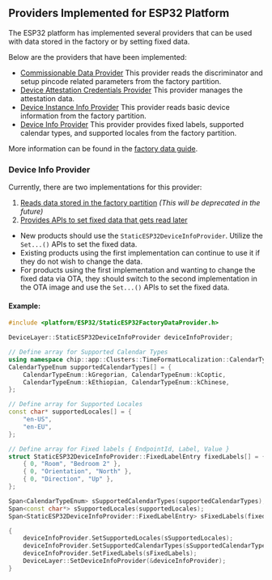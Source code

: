 ## Providers Implemented for ESP32 Platform

The ESP32 platform has implemented several providers that can be used with data
stored in the factory or by setting fixed data.

Below are the providers that have been implemented:

-   [Commissionable Data Provider](https://github.com/project-chip/connectedhomeip/blob/master/src/platform/ESP32/ESP32FactoryDataProvider.h#L47)
    This provider reads the discriminator and setup pincode related parameters
    from the factory partition.
-   [Device Attestation Credentials Provider](https://github.com/project-chip/connectedhomeip/blob/master/src/platform/ESP32/ESP32FactoryDataProvider.h#L56)
    This provider manages the attestation data.
-   [Device Instance Info Provider](https://github.com/project-chip/connectedhomeip/blob/master/src/platform/ESP32/ESP32FactoryDataProvider.h#L86)
    This provider reads basic device information from the factory partition.
-   [Device Info Provider](https://github.com/project-chip/connectedhomeip/blob/master/src/platform/ESP32/ESP32DeviceInfoProvider.h#L31)
    This provider provides fixed labels, supported calendar types, and supported
    locales from the factory partition.

More information can be found in the [factory data guide](factory_data.md).

### Device Info Provider

Currently, there are two implementations for this provider:

1. [Reads data stored in the factory partition](https://github.com/project-chip/connectedhomeip/blob/master/src/platform/ESP32/ESP32FactoryDataProvider.h#L56)
   _(This will be deprecated in the future)_
2. [Provides APIs to set fixed data that gets read later](https://github.com/project-chip/connectedhomeip/blob/master/src/platform/ESP32/StaticESP32DeviceInfoProvider.h)

-   New products should use the `StaticESP32DeviceInfoProvider`. Utilize the
    `Set...()` APIs to set the fixed data.
-   Existing products using the first implementation can continue to use it if
    they do not wish to change the data.
-   For products using the first implementation and wanting to change the fixed
    data via OTA, they should switch to the second implementation in the OTA
    image and use the `Set...()` APIs to set the fixed data.

#### Example:

```cpp
#include <platform/ESP32/StaticESP32FactoryDataProvider.h>

DeviceLayer::StaticESP32DeviceInfoProvider deviceInfoProvider;

// Define array for Supported Calendar Types
using namespace chip::app::Clusters::TimeFormatLocalization::CalendarTypeEnum;
CalendarTypeEnum supportedCalendarTypes[] = {
    CalendarTypeEnum::kGregorian, CalendarTypeEnum::kCoptic,
    CalendarTypeEnum::kEthiopian, CalendarTypeEnum::kChinese,
};

// Define array for Supported Locales
const char* supportedLocales[] = {
    "en-US",
    "en-EU",
};

// Define array for Fixed labels { EndpointId, Label, Value }
struct StaticESP32DeviceInfoProvider::FixedLabelEntry fixedLabels[] = {
    { 0, "Room", "Bedroom 2" },
    { 0, "Orientation", "North" },
    { 0, "Direction", "Up" },
};

Span<CalendarTypeEnum> sSupportedCalendarTypes(supportedCalendarTypes);
Span<const char*> sSupportedLocales(supportedLocales);
Span<StaticESP32DeviceInfoProvider::FixedLabelEntry> sFixedLabels(fixedLabels);

{
    deviceInfoProvider.SetSupportedLocales(sSupportedLocales);
    deviceInfoProvider.SetSupportedCalendarTypes(sSupportedCalendarTypes);
    deviceInfoProvider.SetFixedLabels(sFixedLabels);
    DeviceLayer::SetDeviceInfoProvider(&deviceInfoProvider);
}
```
